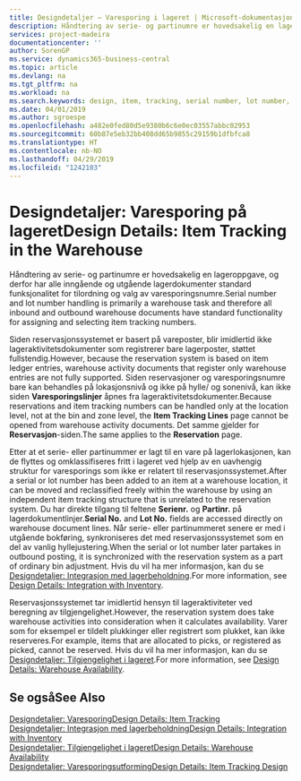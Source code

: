 ```yaml
---
title: Designdetaljer – Varesporing i lageret | Microsoft-dokumentasjon
description: Håndtering av serie- og partinumre er hovedsakelig en lageroppgave, og derfor har alle inngående og utgående lagerdokumenter standard funksjonalitet for tilordning og valg av varesporingsnumre. Siden reservasjonssystemet er basert på vareposter, blir imidlertid ikke lageraktivitetsdokumenter som registrerer bare lagerposter, støttet fullstendig.
services: project-madeira
documentationcenter: ''
author: SorenGP
ms.service: dynamics365-business-central
ms.topic: article
ms.devlang: na
ms.tgt_pltfrm: na
ms.workload: na
ms.search.keywords: design, item, tracking, serial number, lot number, outbound documents
ms.date: 04/01/2019
ms.author: sgroespe
ms.openlocfilehash: a482e0fed80d5e9380b6c6e0ec03557abbc02953
ms.sourcegitcommit: 60b87e5eb32bb408dd65b9855c29159b1dfbfca8
ms.translationtype: HT
ms.contentlocale: nb-NO
ms.lasthandoff: 04/29/2019
ms.locfileid: "1242103"
---
```

# <a name="design-details-item-tracking-in-the-warehouse"></a><span data-ttu-id="6929a-104">Designdetaljer: Varesporing på lageret</span><span class="sxs-lookup"><span data-stu-id="6929a-104">Design Details: Item Tracking in the Warehouse</span></span>
<span data-ttu-id="6929a-105">Håndtering av serie- og partinumre er hovedsakelig en lageroppgave, og derfor har alle inngående og utgående lagerdokumenter standard funksjonalitet for tilordning og valg av varesporingsnumre.</span><span class="sxs-lookup"><span data-stu-id="6929a-105">Serial number and lot number handling is primarily a warehouse task and therefore all inbound and outbound warehouse documents have standard functionality for assigning and selecting item tracking numbers.</span></span>  

<span data-ttu-id="6929a-106">Siden reservasjonssystemet er basert på vareposter, blir imidlertid ikke lageraktivitetsdokumenter som registrerer bare lagerposter, støttet fullstendig.</span><span class="sxs-lookup"><span data-stu-id="6929a-106">However, because the reservation system is based on item ledger entries, warehouse activity documents that register only warehouse entries are not fully supported.</span></span> <span data-ttu-id="6929a-107">Siden reservasjoner og varesporingsnumre bare kan behandles på lokasjonsnivå og ikke på hylle/ og sonenivå, kan ikke siden **Varesporingslinjer** åpnes fra lageraktivitetsdokumenter.</span><span class="sxs-lookup"><span data-stu-id="6929a-107">Because reservations and item tracking numbers can be handled only at the location level, not at the bin and zone level, the **Item Tracking Lines** page cannot be opened from warehouse activity documents.</span></span> <span data-ttu-id="6929a-108">Det samme gjelder for **Reservasjon**-siden.</span><span class="sxs-lookup"><span data-stu-id="6929a-108">The same applies to the **Reservation** page.</span></span>  

<span data-ttu-id="6929a-109">Etter at et serie- eller partinummer er lagt til en vare på lagerlokasjonen, kan de flyttes og omklassifiseres fritt i lageret ved hjelp av en uavhengig struktur for varesporings som ikke er relatert til reservasjonssystemet.</span><span class="sxs-lookup"><span data-stu-id="6929a-109">After a serial or lot number has been added to an item at a warehouse location, it can be moved and reclassified freely within the warehouse by using an independent item tracking structure that is unrelated to the reservation system.</span></span> <span data-ttu-id="6929a-110">Du har direkte tilgang til feltene **Serienr.** og **Partinr.** på lagerdokumentlinjer.</span><span class="sxs-lookup"><span data-stu-id="6929a-110">**Serial No.** and **Lot No.** fields are accessed directly on warehouse document lines.</span></span> <span data-ttu-id="6929a-111">Når serie- eller partinummeret senere er med i utgående bokføring, synkroniseres det med reservasjonssystemet som en del av vanlig hyllejustering.</span><span class="sxs-lookup"><span data-stu-id="6929a-111">When the serial or lot number later partakes in outbound posting, it is synchronized with the reservation system as a part of ordinary bin adjustment.</span></span> <span data-ttu-id="6929a-112">Hvis du vil ha mer informasjon, kan du se [Designdetaljer: Integrasjon med lagerbeholdning](design-details-integration-with-inventory.md).</span><span class="sxs-lookup"><span data-stu-id="6929a-112">For more information, see [Design Details: Integration with Inventory](design-details-integration-with-inventory.md).</span></span>  

<span data-ttu-id="6929a-113">Reservasjonssystemet tar imidlertid hensyn til lageraktiviteter ved beregning av tilgjengelighet.</span><span class="sxs-lookup"><span data-stu-id="6929a-113">However, the reservation system does take warehouse activities into consideration when it calculates availability.</span></span> <span data-ttu-id="6929a-114">Varer som for eksempel er tildelt plukkinger eller registrert som plukket, kan ikke reserveres.</span><span class="sxs-lookup"><span data-stu-id="6929a-114">For example, items that are allocated to picks, or registered as picked, cannot be reserved.</span></span> <span data-ttu-id="6929a-115">Hvis du vil ha mer informasjon, kan du se [Designdetaljer: Tilgjengelighet i lageret](design-details-availability-in-the-warehouse.md).</span><span class="sxs-lookup"><span data-stu-id="6929a-115">For more information, see [Design Details: Warehouse Availability](design-details-availability-in-the-warehouse.md).</span></span>

## <a name="see-also"></a><span data-ttu-id="6929a-116">Se også</span><span class="sxs-lookup"><span data-stu-id="6929a-116">See Also</span></span>  
[<span data-ttu-id="6929a-117">Designdetaljer: Varesporing</span><span class="sxs-lookup"><span data-stu-id="6929a-117">Design Details: Item Tracking</span></span>](design-details-item-tracking.md)  
[<span data-ttu-id="6929a-118">Designdetaljer: Integrasjon med lagerbeholdning</span><span class="sxs-lookup"><span data-stu-id="6929a-118">Design Details: Integration with Inventory</span></span>](design-details-integration-with-inventory.md)  
[<span data-ttu-id="6929a-119">Designdetaljer: Tilgjengelighet i lageret</span><span class="sxs-lookup"><span data-stu-id="6929a-119">Design Details: Warehouse Availability</span></span>](design-details-availability-in-the-warehouse.md)  
[<span data-ttu-id="6929a-120">Designdetaljer: Varesporingsutforming</span><span class="sxs-lookup"><span data-stu-id="6929a-120">Design Details: Item Tracking Design</span></span>](design-details-item-tracking-design.md)
